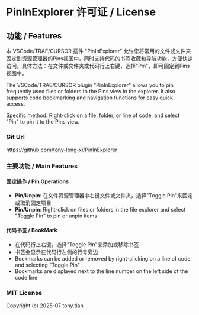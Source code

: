 # PinInExplorer 许可证 / License

## 功能 / Features

本 VSCode/TRAE/CURSOR 插件 "PinInExplorer" 允许您将常用的文件或文件夹固定到资源管理器的Pins视图中，同时支持代码的书签收藏和导航功能，方便快速访问。具体方法：在文件或文件夹或代码行上右键，选择"Pin"，即可固定到Pins视图中。

The VSCode/TRAE/CURSOR plugin "PinInExplorer" allows you to pin frequently used files or folders to the Pins view in the explorer. It also supports code bookmarking and navigation functions for easy quick access.

Specific method: Right-click on a file, folder, or line of code, and select "Pin" to pin it to the Pins view.

### Git Url
https://github.com/tony-long-xi/PinInExplorer

### 主要功能 / Main Features

#### 固定操作 / Pin Operations
- **Pin/Unpin**: 在文件资源管理器中右键文件或文件夹，选择"Toggle Pin"来固定或取消固定项目
- **Pin/Unpin**: Right-click on files or folders in the file explorer and select "Toggle Pin" to pin or unpin items


#### 代码书签 / BookMark
- 在代码行上右键，选择"Toggle Pin"来添加或移除书签
- 书签会显示在代码行左侧的行号旁边
- Bookmarks can be added or removed by right-clicking on a line of code and selecting "Toggle Pin"
- Bookmarks are displayed next to the line number on the left side of the code line




### MIT License

Copyright (c) 2025-07 tony.tian
